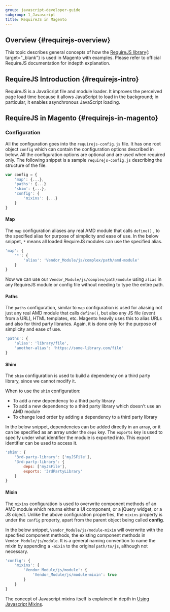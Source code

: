 ```yaml
---
group: javascript-developer-guide
subgroup: 1_Javascript
title: RequireJS in Magento
---  
```


## Overview {#requirejs-overview}  

This topic describes general concepts of how the [RequireJS library](http://requirejs.org){: target="_blank"} is used in Magento with examples. Please refer to official RequireJS documentation for indepth explanation.

## RequireJS Introduction {#requirejs-intro}

RequireJS is a JavaScript file and module loader. It improves the perceived page load time because it allows JavaScript to load in the background; in particular, it enables asynchronous JavaScript loading.

## RequireJS in Magento {#requirejs-in-magento}

### Configuration

All the configuration goes into the `requirejs-config.js` file. It has one root object `config` which can contain the configuration options described in below. All the configuration options are optional and are used when required only. The following snippet is a sample `requirejs-config.js` describing the structure of the file.

```javascript
var config = {
    'map': {...},
    'paths': {...}
    'shim': {...},
    'config': { 
        'mixins': {...}
    }
}
```

####   Map

The `map` configuration aliases any real AMD module that calls `define()` , to the specified alias for purpose of simplicity and ease of use. In the below snippet, `*` means all loaded RequireJS modules can use the specified alias.

```javascript
'map': {
    '*': {
        'alias': 'Vendor_Module/js/complex/path/amd-module'
    }
}
```

Now we can use our `Vendor_Module/js/complex/path/module` using `alias` in any RequireJS module or config file without needing to type the entire path.

#### Paths

The `paths`  configuration, similar to `map` configuration is used for aliasing not just any real AMD module that calls `define()`, but also any JS file (event from a URL), HTML templates, etc. Magento heavily uses this to alias URLs and also for third party libraries. Again, it is done only for the purpose of simplicity and ease of use. 

```javascript
'paths': {
    'alias': 'library/file',
    'another-alias': 'https://some-library.com/file'
}
```

#### Shim

The `shim` configuration is used to build a dependency on a third party library, since we cannot modify it. 

When to use the `shim` configuration:

-  To add a new dependency to a third party library
-  To add a new dependency to a third party library which doesn't use an AMD module
-  To change load order by adding a dependency to a third party library

In the below snippet, dependencies can be added directly in an array, or it can be specified as an array under the `deps` key. The `exports` key is used to specify under what identifier the module is exported into. This export identifier can be used to access it.

```javascript
'shim': {
    '3rd-party-library': ['myJSFile'],
    '3rd-party-library': {
        deps: ['myJSFile'],
        exports: '3rdPartyLibrary'
    }
}
```

#### Mixin

The `mixins` configuration is used to overwrite component methods of an AMD module which returns either a UI component, or a jQuery widget, or a JS object. Unlike the above configuration properties, the `mixins` property is under the `config` property, apart from the parent object being called **config**. 

In the below snippet, `Vendor_Module/js/module-mixin` will overwrite with the specified component methods, the existing component methods in `Vendor_Module/js/module`. It is a general naming convention to name the mixin by appending a `-mixin` to the original `path/to/js`, although not necessary.

```javascript
'config': {
    'mixins': {
        'Vendor_Module/js/module': {
            'Vendor_Module/js/module-mixin': true
        }
    }
}
```

The concept of Javascript mixins itself is explained in depth in [Using Javascript Mixins](https://devdocs.magento.com/guides/v2.3/javascript-dev-guide/javascript/js_mixins.html).
